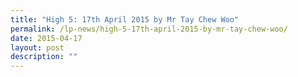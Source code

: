 ```yaml
---
title: "High 5: 17th April 2015 by Mr Tay Chew Woo"
permalink: /lp-news/high-5-17th-april-2015-by-mr-tay-chew-woo/
date: 2015-04-17
layout: post
description: ""
---
```

